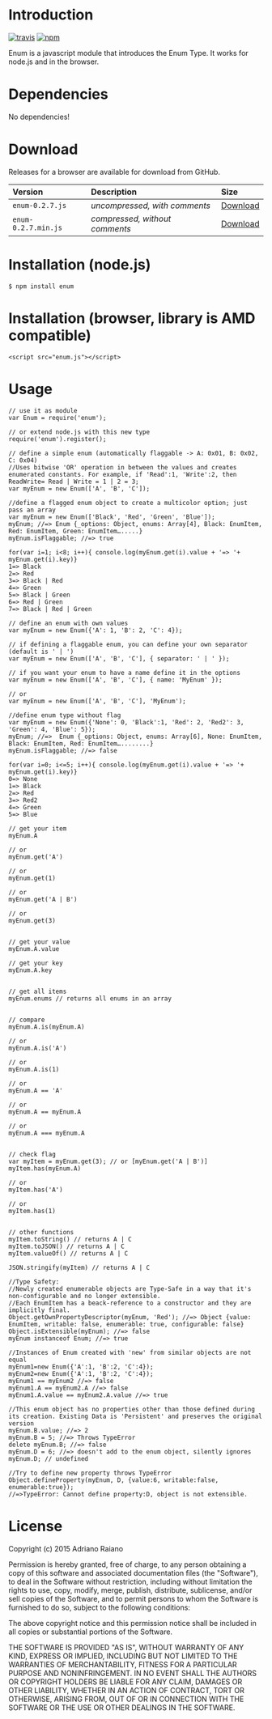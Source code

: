 # Introduction

[![travis](https://img.shields.io/travis/adrai/enum.svg)](https://travis-ci.org/adrai/enum) [![npm](https://img.shields.io/npm/v/enum.svg)](https://npmjs.org/package/enum)


Enum is a javascript module that introduces the Enum Type. It works for node.js and in the browser.

# Dependencies
No dependencies!

# Download
Releases for a browser are available for download from GitHub.

| **Version** | **Description** | **Size** |
|:------------|:----------------|:---------|
| `enum-0.2.7.js` | *uncompressed, with comments* | [Download](https://raw.github.com/adrai/enum/master/enum-0.2.7.js) |
| `enum-0.2.7.min.js` | *compressed, without comments* | [Download](https://raw.github.com/adrai/enum/master/enum-0.2.7.min.js) |

# Installation (node.js)

    $ npm install enum

# Installation (browser, library is AMD compatible)

    <script src="enum.js"></script>

# Usage

    // use it as module
    var Enum = require('enum');

    // or extend node.js with this new type
    require('enum').register();

    // define a simple enum (automatically flaggable -> A: 0x01, B: 0x02, C: 0x04)
    //Uses bitwise 'OR' operation in between the values and creates enumerated constants. For example, if 'Read':1, 'Write':2, then ReadWrite= Read | Write = 1 | 2 = 3;
    var myEnum = new Enum(['A', 'B', 'C']);

    //define a flagged enum object to create a multicolor option; just pass an array
    var myEnum = new Enum(['Black', 'Red', 'Green', 'Blue']);
    myEnum; //=> Enum {_options: Object, enums: Array[4], Black: EnumItem, Red: EnumItem, Green: EnumItem….....}
    myEnum.isFlaggable; //=> true

    for(var i=1; i<8; i++){ console.log(myEnum.get(i).value + '=> '+ myEnum.get(i).key)}
    1=> Black
    2=> Red
    3=> Black | Red
    4=> Green
    5=> Black | Green
    6=> Red | Green
    7=> Black | Red | Green

    // define an enum with own values
    var myEnum = new Enum({'A': 1, 'B': 2, 'C': 4});

    // if defining a flaggable enum, you can define your own separator (default is ' | ')
    var myEnum = new Enum(['A', 'B', 'C'], { separator: ' | ' });

    // if you want your enum to have a name define it in the options
    var myEnum = new Enum(['A', 'B', 'C'], { name: 'MyEnum' });

    // or
    var myEnum = new Enum(['A', 'B', 'C'], 'MyEnum');

    //define enum type without flag
    var myEnum = new Enum({'None': 0, 'Black':1, 'Red': 2, 'Red2': 3, 'Green': 4, 'Blue': 5});
    myEnum; //=>  Enum {_options: Object, enums: Array[6], None: EnumItem, Black: EnumItem, Red: EnumItem…........}
    myEnum.isFlaggable; //=> false

    for(var i=0; i<=5; i++){ console.log(myEnum.get(i).value + '=> '+ myEnum.get(i).key)}
    0=> None
    1=> Black
    2=> Red
    3=> Red2
    4=> Green
    5=> Blue

    // get your item
    myEnum.A

    // or
    myEnum.get('A')

    // or
    myEnum.get(1)

    // or
    myEnum.get('A | B')

    // or
    myEnum.get(3)


    // get your value
    myEnum.A.value

    // get your key
    myEnum.A.key


    // get all items
    myEnum.enums // returns all enums in an array


    // compare
    myEnum.A.is(myEnum.A)

    // or
    myEnum.A.is('A')

    // or
    myEnum.A.is(1)

    // or
    myEnum.A == 'A'

    // or
    myEnum.A == myEnum.A

    // or
    myEnum.A === myEnum.A


    // check flag
    var myItem = myEnum.get(3); // or [myEnum.get('A | B')]
    myItem.has(myEnum.A)

    // or
    myItem.has('A')

    // or
    myItem.has(1)


    // other functions
    myItem.toString() // returns A | C
    myItem.toJSON() // returns A | C
    myItem.valueOf() // returns A | C

    JSON.stringify(myItem) // returns A | C

    //Type Safety:
    //Newly created enumerable objects are Type-Safe in a way that it's non-configurable and no longer extensible.
    //Each EnumItem has a beack-reference to a constructor and they are implicitly final.
    Object.getOwnPropertyDescriptor(myEnum, 'Red'); //=> Object {value: EnumItem, writable: false, enumerable: true, configurable: false}
    Object.isExtensible(myEnum); //=> false
    myEnum instanceof Enum; //=> true

    //Instances of Enum created with 'new' from similar objects are not equal
    myEnum1=new Enum({'A':1, 'B':2, 'C':4});
    myEnum2=new Enum({'A':1, 'B':2, 'C':4});
    myEnum1 == myEnum2 //=> false
    myEnum1.A == myEnum2.A //=> false
    myEnum1.A.value == myEnum2.A.value //=> true

    //This enum object has no properties other than those defined during its creation. Existing Data is 'Persistent' and preserves the original version
    myEnum.B.value; //=> 2
    myEnum.B = 5; //=> Throws TypeError
    delete myEnum.B; //=> false
    myEnum.D = 6; //=> doesn't add to the enum object, silently ignores
    myEnum.D; // undefined

    //Try to define new property throws TypeError
    Object.defineProperty(myEnum, D, {value:6, writable:false, enumerable:true});
    //=>TypeError: Cannot define property:D, object is not extensible.



# License

Copyright (c) 2015 Adriano Raiano

Permission is hereby granted, free of charge, to any person obtaining a copy
of this software and associated documentation files (the "Software"), to deal
in the Software without restriction, including without limitation the rights
to use, copy, modify, merge, publish, distribute, sublicense, and/or sell
copies of the Software, and to permit persons to whom the Software is
furnished to do so, subject to the following conditions:

The above copyright notice and this permission notice shall be included in
all copies or substantial portions of the Software.

THE SOFTWARE IS PROVIDED "AS IS", WITHOUT WARRANTY OF ANY KIND, EXPRESS OR
IMPLIED, INCLUDING BUT NOT LIMITED TO THE WARRANTIES OF MERCHANTABILITY,
FITNESS FOR A PARTICULAR PURPOSE AND NONINFRINGEMENT. IN NO EVENT SHALL THE
AUTHORS OR COPYRIGHT HOLDERS BE LIABLE FOR ANY CLAIM, DAMAGES OR OTHER
LIABILITY, WHETHER IN AN ACTION OF CONTRACT, TORT OR OTHERWISE, ARISING FROM,
OUT OF OR IN CONNECTION WITH THE SOFTWARE OR THE USE OR OTHER DEALINGS IN
THE SOFTWARE.
